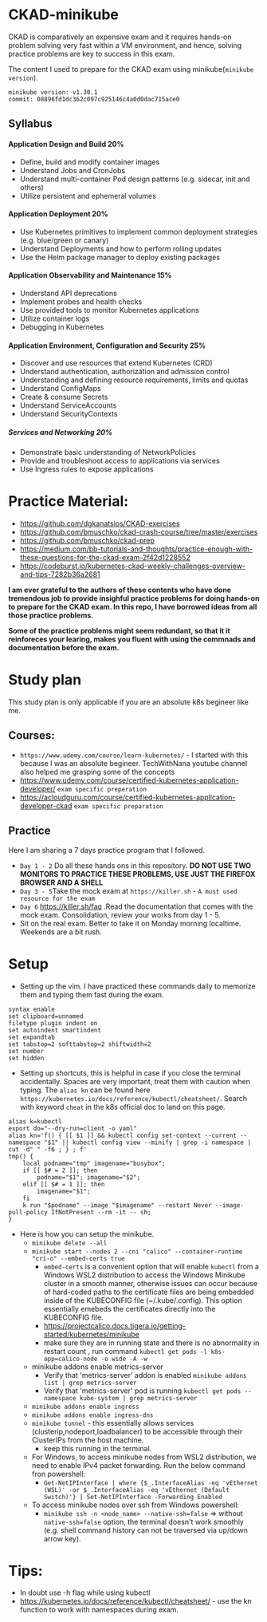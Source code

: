 # CKAD-minikube
CKAD is comparatively an expensive exam and it requires hands-on problem solving very fast within a VM environment, and hence, solving practice problems are key to success in this exam. 

The content I used to prepare for the CKAD exam using minikube(`minikube version`).
```
minikube version: v1.30.1
commit: 08896fd1dc362c097c925146c4a0d0dac715ace0
```

## Syllabus
#### Application Design and Build 20%

- Define, build and modify container images
- Understand Jobs and CronJobs
- Understand multi-container Pod design patterns (e.g. sidecar, init and others)
- Utilize persistent and ephemeral volumes

#### Application Deployment 20%
- Use Kubernetes primitives to implement common deployment strategies (e.g. blue/green or canary)
- Understand Deployments and how to perform rolling updates
- Use the Helm package manager to deploy existing packages 

#### Application Observability and Maintenance 15%
- Understand API deprecations
- Implement probes and health checks
- Use provided tools to monitor Kubernetes applications
- Utilize container logs
- Debugging in Kubernetes

#### Application Environment, Configuration and Security 25%
- Discover and use resources that extend Kubernetes (CRD)
- Understand authentication, authorization and admission control
- Understanding and defining resource requirements, limits and quotas
- Understand ConfigMaps
- Create & consume Secrets
- Understand ServiceAccounts
- Understand SecurityContexts

##### Services and Networking 20%
- Demonstrate basic understanding of NetworkPolicies
- Provide and troubleshoot access to applications via services
- Use Ingress rules to expose applications


# Practice Material:
- https://github.com/dgkanatsios/CKAD-exercises
- https://github.com/bmuschko/ckad-crash-course/tree/master/exercises
- https://github.com/bmuschko/ckad-prep
- https://medium.com/bb-tutorials-and-thoughts/practice-enough-with-these-questions-for-the-ckad-exam-2f42d1228552
- https://codeburst.io/kubernetes-ckad-weekly-challenges-overview-and-tips-7282b36a2681

**I am ever grateful to the authors of these contents who have done tremendous job to provide insighful practice problems for doing hands-on to prepare for the CKAD exam. In this repo, I have borrowed ideas from all those practice problems.**

**Some of the practice problems might seem redundant, so that it it reinforeces your learing, makes you fluent with using the commnads and documentation before the exam.**

# Study plan
This study plan is only applicable if you are an absolute k8s begineer like me.
## Courses:
- `https://www.udemy.com/course/learn-kubernetes/` - I started with this because I was an absolute begineer. TechWithNana youtube channel also helped me grasping some of the concepts
- https://www.udemy.com/course/certified-kubernetes-application-developer/ `exam specific preperation`
- https://acloudguru.com/course/certified-kubernetes-application-developer-ckad `exam specific preparation`

## Practice
Here I am sharing a 7 days practice program that I followed.
- `Day 1 - 2` Do all these hands ons in this repository. **DO NOT USE TWO MONITORS TO PRACTICE THESE PROBLEMS, USE JUST THE FIREFOX BROWSER AND A SHELL**
-  `Day 3 - 5`Take the mock exam at `https://killer.sh` - `A must used resource for the exam`
- `Day 6` https://killer.sh/faq .Read the documentation that comes with the mock exam. Consolidation, review your works from day 1 - 5.
- Sit on the real exam. Better to take it on Monday morning localtime. Weekends are a bit rush. 

# Setup
- Setting up the vim. I have practiced these commands daily to memorize them and typing them fast during the exam.
```
syntax enable
set clipboard=unnamed
filetype plugin indent on
set autoindent smartindent
set expandtab
set tabstop=2 softtabstop=2 shiftwidth=2
set number
set hidden
```
- Setting up shortcuts, this is helpful in case if you close the terminal accidentally. Spaces are very important, treat them with caution when typing. The `alias kn` can be found here `https://kubernetes.io/docs/reference/kubectl/cheatsheet/`. Search with keyword `cheat` in the k8s official doc to land on this page.
```
alias k=kubectl
export do="--dry-run=client -o yaml"
alias kn='f() { [[ $1 ]] && kubectl config set-context --current --namespace "$1" || kubectl config view --minify | grep -i namespace | cut -d" " -f6 ; } ; f'
tmp() {
    local podname="tmp" imagename="busybox";
    if [[ $# = 2 ]]; then
        podname="$1"; imagename="$2";
    elif [[ $# = 1 ]]; then
        imagename="$1";
    fi
    k run "$podname" --image "$imagename" --restart Never --image-pull-policy IfNotPresent --rm -it -- sh;    
}
```
- Here is how you can setup the minikube. 
    - `minikube delete --all`
    - `minikube start --nodes 2 --cni "calico" --container-runtime "cri-o" --embed-certs true`
        - `embed-certs` is a convenient option that will enable `kubectl` from a Windows WSL2 distribution to access the Windows Minikube cluster in a smooth manner, otherwise issues can occur because of hard-coded paths to the certificate files are being embedded inside of the KUBECONFIG file (~/.kube/.config). This option essentially emebeds the certificates directly into the KUBECONFIG file.
        - https://projectcalico.docs.tigera.io/getting-started/kubernetes/minikube
        - make sure they are in running state and there is no abnormality in restart count , run command `kubectl get pods -l k8s-app=calico-node -o wide -A -w`
    - minikube addons enable metrics-server
        - Verify that 'metrics-server' addon is enabled `minikube addons list | grep metrics-server`
        -  Verify that 'metrics-server' pod is running `kubectl get pods --namespace kube-system | grep metrics-server `
    - `minikube addons enable ingress`
    - `minikube addons enable ingress-dns`
    - `minikube tunnel` - this essentially allows services (clusterip,nodeport,loadbalancer) to be accessible through their ClusterIPs from the host machine. 
        - keep this running in the terminal.
    - For Windows, to access minikube nodes from WSL2 distribution, we need to enable IPv4 packet forwarding. Run the below command fron powershell:
        - `Get-NetIPInterface | where {$_.InterfaceAlias -eq 'vEthernet (WSL)' -or $_.InterfaceAlias -eq 'vEthernet (Default Switch)'} | Set-NetIPInterface -Forwarding Enabled`
    - To access minikube nodes over ssh from Windows powershell:
        - `minikube ssh -n <node_name> --native-ssh=false` => without `native-ssh=false` option, the terminal doesn't work smoothly (e.g. shell command history can not be traversed via up/down arrow key).
# Tips:
- In doubt use -h flag while using kubectl
- https://kubernetes.io/docs/reference/kubectl/cheatsheet/ - use the kn function to work with namespaces during exam.